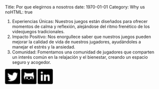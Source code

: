 Title: Por que elegirnos a nosotros
date: 1970-01-01
Category: Why us
noHTML: true

<ol>
    <li>Experiencias Únicas: Nuestros juegos están diseñados para ofrecer momentos de calma y reflexión, alejándose del ritmo frenético de los videojuegos tradicionales.</li>
    <li>Impacto Positivo: Nos enorgullece saber que nuestros juegos pueden mejorar la calidad de vida de nuestros jugadores, ayudándoles a manejar el estrés y la ansiedad.</li>
    <li>Comunidad: Fomentamos una comunidad de jugadores que comparten un interés común en la relajación y el bienestar, creando un espacio seguro y acogedor.</li>
</ol>

<div class="d-flex img-container">
<img src="./images/glyphicons_social_31_twitter.png" width="50px" alt="twitter">
<img src="./images/glyphicons_social_21_github.png" width="50px" alt="Github">
<img src="./images/glyphicons_social_17_linked_in.png" width="50px" alt="Linkedin">
</div>

